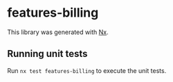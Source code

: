# features-billing

This library was generated with [Nx](https://nx.dev).

## Running unit tests

Run `nx test features-billing` to execute the unit tests.

